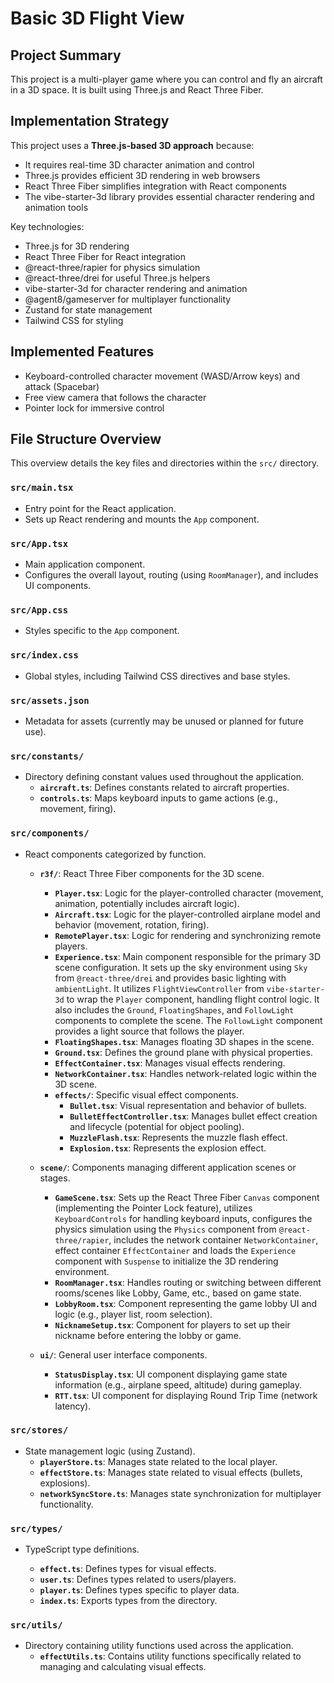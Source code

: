 # Basic 3D Flight View

## Project Summary

This project is a multi-player game where you can control and fly an aircraft in a 3D space. It is built using Three.js and React Three Fiber.

## Implementation Strategy

This project uses a **Three.js-based 3D approach** because:

- It requires real-time 3D character animation and control
- Three.js provides efficient 3D rendering in web browsers
- React Three Fiber simplifies integration with React components
- The vibe-starter-3d library provides essential character rendering and animation tools

Key technologies:

- Three.js for 3D rendering
- React Three Fiber for React integration
- @react-three/rapier for physics simulation
- @react-three/drei for useful Three.js helpers
- vibe-starter-3d for character rendering and animation
- @agent8/gameserver for multiplayer functionality
- Zustand for state management
- Tailwind CSS for styling

## Implemented Features

- Keyboard-controlled character movement (WASD/Arrow keys) and attack (Spacebar)
- Free view camera that follows the character
- Pointer lock for immersive control

## File Structure Overview

This overview details the key files and directories within the `src/` directory.

### `src/main.tsx`

- Entry point for the React application.
- Sets up React rendering and mounts the `App` component.

### `src/App.tsx`

- Main application component.
- Configures the overall layout, routing (using `RoomManager`), and includes UI components.

### `src/App.css`

- Styles specific to the `App` component.

### `src/index.css`

- Global styles, including Tailwind CSS directives and base styles.

### `src/assets.json`

- Metadata for assets (currently may be unused or planned for future use).

### `src/constants/`

- Directory defining constant values used throughout the application.
  - **`aircraft.ts`**: Defines constants related to aircraft properties.
  - **`controls.ts`**: Maps keyboard inputs to game actions (e.g., movement, firing).

### `src/components/`

- React components categorized by function.

  - **`r3f/`**: React Three Fiber components for the 3D scene.

    - **`Player.tsx`**: Logic for the player-controlled character (movement, animation, potentially includes aircraft logic).
    - **`Aircraft.tsx`**: Logic for the player-controlled airplane model and behavior (movement, rotation, firing).
    - **`RemotePlayer.tsx`**: Logic for rendering and synchronizing remote players.
    - **`Experience.tsx`**: Main component responsible for the primary 3D scene configuration. It sets up the sky environment using `Sky` from `@react-three/drei` and provides basic lighting with `ambientLight`. It utilizes `FlightViewController` from `vibe-starter-3d` to wrap the `Player` component, handling flight control logic. It also includes the `Ground`, `FloatingShapes`, and `FollowLight` components to complete the scene. The `FollowLight` component provides a light source that follows the player.
    - **`FloatingShapes.tsx`**: Manages floating 3D shapes in the scene.
    - **`Ground.tsx`**: Defines the ground plane with physical properties.
    - **`EffectContainer.tsx`**: Manages visual effects rendering.
    - **`NetworkContainer.tsx`**: Handles network-related logic within the 3D scene.
    - **`effects/`**: Specific visual effect components.
      - **`Bullet.tsx`**: Visual representation and behavior of bullets.
      - **`BulletEffectController.tsx`**: Manages bullet effect creation and lifecycle (potential for object pooling).
      - **`MuzzleFlash.tsx`**: Represents the muzzle flash effect.
      - **`Explosion.tsx`**: Represents the explosion effect.

  - **`scene/`**: Components managing different application scenes or stages.

    - **`GameScene.tsx`**: Sets up the React Three Fiber `Canvas` component (implementing the Pointer Lock feature), utilizes `KeyboardControls` for handling keyboard inputs, configures the physics simulation using the `Physics` component from `@react-three/rapier`, includes the network container `NetworkContainer`, effect container `EffectContainer` and loads the `Experience` component with `Suspense` to initialize the 3D rendering environment.
    - **`RoomManager.tsx`**: Handles routing or switching between different rooms/scenes like Lobby, Game, etc., based on game state.
    - **`LobbyRoom.tsx`**: Component representing the game lobby UI and logic (e.g., player list, room selection).
    - **`NicknameSetup.tsx`**: Component for players to set up their nickname before entering the lobby or game.

  - **`ui/`**: General user interface components.
    - **`StatusDisplay.tsx`**: UI component displaying game state information (e.g., airplane speed, altitude) during gameplay.
    - **`RTT.tsx`**: UI component for displaying Round Trip Time (network latency).

### `src/stores/`

- State management logic (using Zustand).
  - **`playerStore.ts`**: Manages state related to the local player.
  - **`effectStore.ts`**: Manages state related to visual effects (bullets, explosions).
  - **`networkSyncStore.ts`**: Manages state synchronization for multiplayer functionality.

### `src/types/`

- TypeScript type definitions.

  - **`effect.ts`**: Defines types for visual effects.
  - **`user.ts`**: Defines types related to users/players.
  - **`player.ts`**: Defines types specific to player data.
  - **`index.ts`**: Exports types from the directory.

### `src/utils/`

- Directory containing utility functions used across the application.
  - **`effectUtils.ts`**: Contains utility functions specifically related to managing and calculating visual effects.

